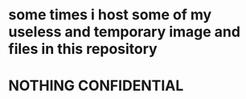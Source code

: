 # some times i host some of my useless and temporary image and files in this repository 
# NOTHING CONFIDENTIAL 
